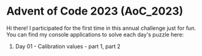# Advent of Code 2023 (AoC_2023)

Hi there! I participated for the first time in this annual challenge just for fun.
You can find my console applications to solve each day's puzzle here:
1. Day 01 - Calibration values - part 1, part 2
